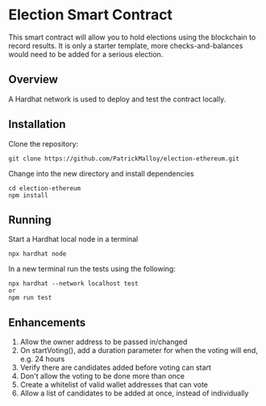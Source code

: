 # Election Smart Contract
This smart contract will allow you to hold elections using the blockchain to record results. It is only a starter template, more checks-and-balances would need to be added for a serious election.

## Overview
A Hardhat network is used to deploy and test the contract locally.

## Installation
Clone the repository:
```
git clone https://github.com/PatrickMalloy/election-ethereum.git
```
Change into the new directory and install dependencies
```
cd election-ethereum
npm install
```

## Running
Start a Hardhat local node in a terminal
```
npx hardhat node
```
In a new terminal run the tests using the following:
```
npx hardhat --network localhost test
or
npm run test
```

## Enhancements
1) Allow the owner address to be passed in/changed
2) On startVoting(), add a duration parameter for when the voting will end, e.g. 24 hours
3) Verify there are candidates added before voting can start
4) Don't allow the voting to be done more than once
5) Create a whitelist of valid wallet addresses that can vote
6) Allow a list of candidates to be added at once, instead of individually
